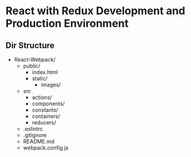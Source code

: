 # React with Redux Development and Production Environment


## **Dir Structure**

- React-Webpack/
  - public/
    - index.html
    - static/
      - images/
  - src
    - actions/
    - components/
    - constants/
    - containers/
    - reducers/
  - .eslintrc
  - .gitignore
  - README.md
  - webpack.config.js